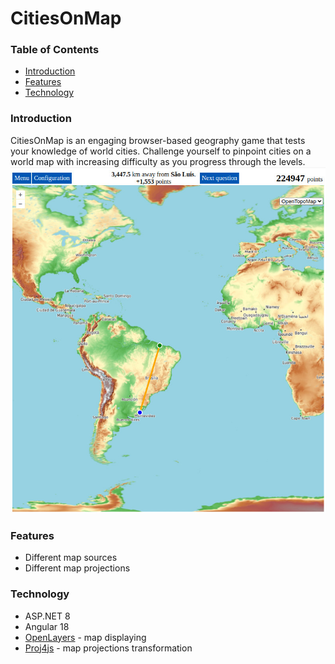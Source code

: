 # CitiesOnMap
### Table of Contents
* [Introduction](#introduction)
* [Features](#features)
* [Technology](#technology)

### Introduction
CitiesOnMap is an engaging browser-based geography game that tests your knowledge of world cities. Challenge yourself to pinpoint cities on a world map with increasing difficulty as you progress through the levels.
![Gameplay](screenshots/gameplay.jpg)

### Features
- Different map sources
- Different map projections

### Technology
- ASP.NET 8
- Angular 18
- [OpenLayers](https://openlayers.org/doc/quickstart.html) - map displaying
- [Proj4js](http://proj4js.org/) - map projections transformation

